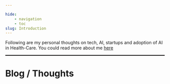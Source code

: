 ```yaml
---

hide:
    - navigation
    - toc
slug: Introduction
---
```


Following are my personal thoughts on tech, AI, startups and adoption of AI in Health-Care. You could read more about me [here](./about.md)

<hr style="border:1px solid #474545">

# Blog / Thoughts
